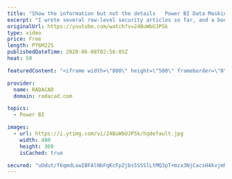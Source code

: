 ```yaml
---
title: "Show the information but not the details   Power BI Data Masking"
excerpt: "I wrote several row-level security articles so far, and a book. I explained how to restrict access to the data using row-level security approaches. However, one of the questions I got recently is this: “I want users to see one another’s sales information, but not to see who others are! How can I do that"
originalUrl: https://youtube.com/watch?v=24BuWbUJPSk
type: video
price: Free
length: PT6M22S
publishedDateTime: 2020-06-08T02:56:05Z
heat: 50

featuredContent: "<iframe width=\"800\" height=\"500\" frameborder=\"0\" src=\"https://www.youtube.com/embed/24BuWbUJPSk\" allow=\"accelerometer; autoplay; encrypted-media; gyroscope; picture-in-picture\" allowfullscreen></iframe>"

provider:
  name: RADACAD
  domain: radacad.com

topics:
  - Power BI

images:
  - url: https://i.ytimg.com/vi/24BuWbUJPSk/hqdefault.jpg
    width: 480
    height: 360
    isCached: true

secured: "uOdut/f6qmdLowIBFAlNbFqKcFpZjbs5SSSlLtMQ3pT+mzx3NjCacsH4kvjmhhyZj9p5262DH/Irj6nmd+8I4e7p3p0xoit8REA95p6hrMm3ytfboHzodjkaMNzFLPZnOn1bVElZzcyrt313TjuPblvV5RPn5n744Iub1PK+fJSR7T7yrTiUYYpWm3QlgUTsx7zcyWIrYL4uc1guykZET4srPxwNWFFoZLyLNKH8z+XqZAW8uYfjE3t/2lUYGpPA4MokKLmo1jHA7MRqD/aFl+80Gd4uxKuY4X4rDtPQFkIZQPlonCb2nSfz4ixrMh4i58mPlevLj6B2NqxWCAdV6UNeuJ8QJqbT8t46apTGruWmF5KirTrlL90AO8RwQAlOa36rc/hElNk2Uhk7DzyfVMR7ZLHZSFL23kjnqLD1nTc=;43AcZxQGSLK9rWiCencMwQ=="
---
```


